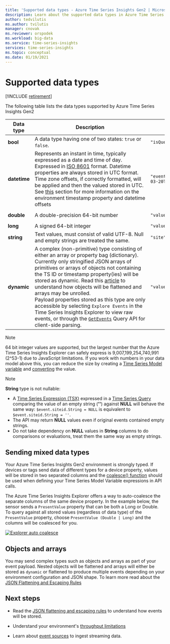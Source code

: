 ```yaml
---
title: 'Supported data types - Azure Time Series Insights Gen2 | Microsoft Docs'
description: Learn about the supported data types in Azure Time Series Insights Gen2.
author: tedvilutis
ms.author: tvilutis
manager: cnovak
ms.reviewer: orspodek
ms.workload: big-data
ms.service: time-series-insights
services: time-series-insights
ms.topic: conceptual
ms.date: 01/19/2021
---
```


# Supported data types

[!INCLUDE [retirement](../../includes/tsi-retirement.md)]

The following table lists the data types supported by Azure Time Series Insights Gen2

| Data type | Description | Example | [Time Series Expression syntax](/rest/api/time-series-insights/reference-time-series-expression-syntax) | Property column name in Parquet
|---|---|---|---|---|
| **bool** | A data type having one of two states: `true` or `false`. | `"isQuestionable" : true` | `$event.isQuestionable.Bool` or `$event['isQuestionable'].Bool` | `isQuestionable_bool`
| **datetime** | Represents an instant in time, typically expressed as a date and time of day. Expressed in [ISO 8601](https://www.iso.org/iso-8601-date-and-time-format.html) format. Datetime properties are always stored in UTC format. Time zone offsets, if correctly formatted, will be applied and then the valued stored in UTC. See [this](concepts-streaming-ingestion-event-sources.md#event-source-timestamp) section for more information on the environment timestamp property and datetime offsets | `"eventProcessedLocalTime": "2020-03-20T09:03:32.8301668Z"` |  If "eventProcessedLocalTime" is the event source timestamp: `$event.$ts`. If it's another JSON property: `$event.eventProcessedLocalTime.DateTime` or `$event['eventProcessedLocalTime'].DateTime` | `eventProcessedLocalTime_datetime`
| **double** | A double-precision 64-bit number  | `"value": 31.0482941` | `$event.value.Double` or `$event['value'].Double` |  `value_double`
| **long** | A signed 64-bit integer  | `"value" : 31` | `$event.value.Long` or `$event['value'].Long` |  `value_long`
| **string** | Text values, must consist of valid UTF-8. Null and empty strings are treated the same. |  `"site": "DIM_MLGGG"`| `$event.site.String` or `$event['site'].String`| `site_string`
| **dynamic** | A complex (non-primitive) type consisting of either an array or property bag (dictionary). Currently only stringified JSON arrays of primitives or arrays of objects not containing the TS ID or timestamp property(ies) will be stored as dynamic. Read this [article](./concepts-json-flattening-escaping-rules.md) to understand how objects will be flattened and arrays may be unrolled. Payload properties stored as this type are only accessible by selecting `Explore Events` in the Time Series Insights Explorer to view raw events, or through the [`GetEvents`](/rest/api/time-series-insights/dataaccessgen2/query/execute#getevents) Query API for client-side parsing. |  `"values": "[197, 194, 189, 188]"` | Referencing dynamic types in a Time Series Expression is not yet supported | `values_dynamic`

> [!NOTE]
> 64 bit integer values are supported, but the largest number that the Azure Time Series Insights Explorer can safely express is 9,007,199,254,740,991 (2^53-1) due to JavaScript limitations. If you work with numbers in your data model above this, you can reduce the size by  creating a [Time Series Model variable](./concepts-variables.md#numeric-variables) and [converting](/rest/api/time-series-insights/reference-time-series-expression-syntax#conversion-functions) the value.

> [!NOTE]
> **String** type is not nullable:
>
> * A [Time Series Expression (TSX)](/rest/api/time-series-insights/reference-time-series-expression-syntax) expressed in a [Time Series Query](/rest/api/time-series-insights/reference-query-apis) comparing the value of an empty string (**''**) against **NULL** will behave the same way: `$event.siteid.String = NULL` is equivalent to `$event.siteid.String = ''`.
> * The API may return **NULL** values even if original events contained empty strings.
> * Do not take dependency on **NULL** values in **String** columns to do comparisons or evaluations, treat them the same way as empty strings.

## Sending mixed data types

Your Azure Time Series Insights Gen2 environment is strongly typed. If devices or tags send data of different types for a device property, values will be stored in two separated columns and the [coalesce() function](/rest/api/time-series-insights/reference-time-series-expression-syntax#other-functions) should be used when defining your Time Series Model Variable expressions in API calls.

The Azure Time Series Insights Explorer offers a way to auto-coalesce the separate columns of the same device property. In the example below, the sensor sends a `PresentValue` property that can be both a Long or Double. To query against all stored values (regardless of data type) of the `PresentValue` property, choose `PresentValue (Double | Long)` and the columns will be coalesced for you.

[![Explorer auto coalesce](media\concepts-supported-data-types/explorer-auto-coalesce-sample.png)](media\concepts-supported-data-types/explorer-auto-coalesce-sample.png#lightbox)

## Objects and arrays

You may send complex types such as objects and arrays as part of your event payload. Nested objects will be flattened and arrays will either be stored as `dynamic` or flattened to produce multiple events depending on your environment configuration and JSON shape. To learn more read about the [JSON Flattening and Escaping Rules](./concepts-json-flattening-escaping-rules.md)

## Next steps

* Read the [JSON flattening and escaping rules](./concepts-json-flattening-escaping-rules.md) to understand how events will be stored.

* Understand your environment's [throughput limitations](./concepts-streaming-ingress-throughput-limits.md)

* Learn about [event sources](concepts-streaming-ingestion-event-sources.md) to ingest streaming data.

